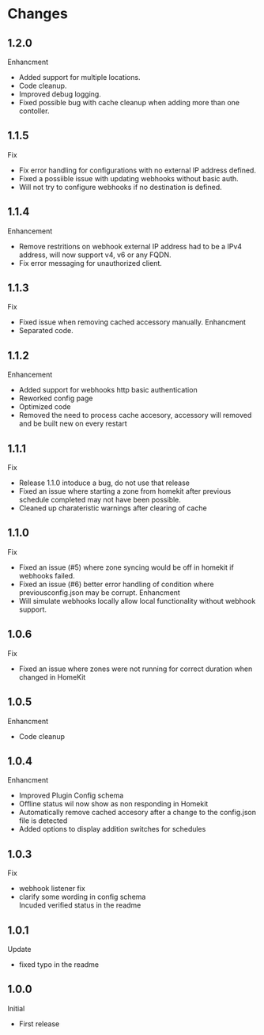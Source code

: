 # Changes
## 1.2.0
Enhancment 
-   Added support for multiple locations.
-   Code cleanup.
-   Improved debug logging.
-   Fixed possible bug with cache cleanup when adding more than one contoller.

## 1.1.5
Fix 
-   Fix error handling for configurations with no external IP address defined.
-   Fixed a possiible issue with updating webhooks without basic auth.
-   Will not try to configure webhooks if no destination is defined.

## 1.1.4
Enhancement 
-   Remove restritions on webhook external IP address had to be a IPv4 address, will now support v4, v6 or any FQDN.
-   Fix error messaging for unauthorized client. 

## 1.1.3
Fix
-   Fixed issue when removing cached accessory manually. 
Enhancment 
-   Separated code.

## 1.1.2
Enhancement
-   Added support for webhooks http basic authentication
-   Reworked config page 
-   Optimized code 
-   Removed the need to process cache accesory, accessory will removed and be built new on every restart

## 1.1.1
Fix 
-   Release 1.1.0 intoduce a bug, do not use that release
-   Fixed an issue where starting a zone from homekit after previous schedule completed may not have been possible.
-   Cleaned up charateristic warnings after clearing of cache

## 1.1.0
Fix
-   Fixed an issue (#5) where zone syncing would be off in homekit if webhooks failed.
-   Fixed an issue (#6) better error handling of condition where previousconfig.json may be corrupt.
Enhancment 
-   Will simulate webhooks locally allow local functionality without webhook support. 

## 1.0.6
Fix 
-   Fixed an issue where zones were not running for correct duration when changed in HomeKit

## 1.0.5
Enhancment
-   Code cleanup

## 1.0.4
Enhancment 
-   Improved Plugin Config schema
-   Offline status wil now show as non responding in Homekit
-   Automatically remove cached accesory after a change to the config.json file is detected
-   Added options to display addition switches for schedules

## 1.0.3
Fix
-   webhook listener fix
-   clarify some wording in config schema
<br> Incuded verified status in the readme

## 1.0.1 
Update
-   fixed typo in the readme

## 1.0.0
Initial 
-   First release





